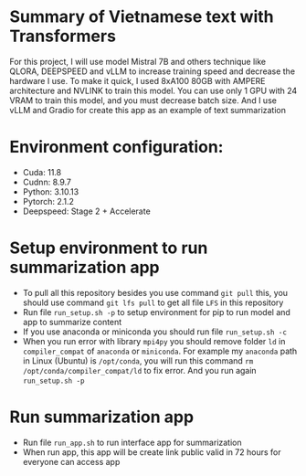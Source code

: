# Summary of Vietnamese text with Transformers
For this project, I will use model Mistral 7B and others technique like QLORA, DEEPSPEED and vLLM to increase training speed and decrease the hardware I use. To make it quick, I used 8xA100 80GB with AMPERE architecture and NVLINK to train this model. You can use only 1 GPU with 24 VRAM to train this model, and you must decrease batch size. And I use vLLM and Gradio for create this app as an example of text summarization
# Environment configuration:
* Cuda: 11.8
* Cudnn: 8.9.7
* Python: 3.10.13
* Pytorch: 2.1.2
* Deepspeed: Stage 2 + Accelerate
# Setup environment to run summarization app
* To pull all this repository besides you use command `git pull` this, you should use command `git lfs pull` to get all file `LFS` in this repository 
* Run file `run_setup.sh -p` to setup environment for pip to run model and app to summarize content
* If you use anaconda or miniconda you should run file `run_setup.sh -c`
* When you run error with library `mpi4py` you should remove folder `ld` in `compiler_compat` of `anaconda` or `miniconda`. For example my `anaconda` path in Linux (Ubuntu) is `/opt/conda`, you will run this command `rm /opt/conda/compiler_compat/ld` to fix error. And you run again `run_setup.sh -p`
# Run summarization app
* Run file `run_app.sh` to run interface app for summarization
* When run app, this app will be create link public valid in 72 hours for everyone can access app